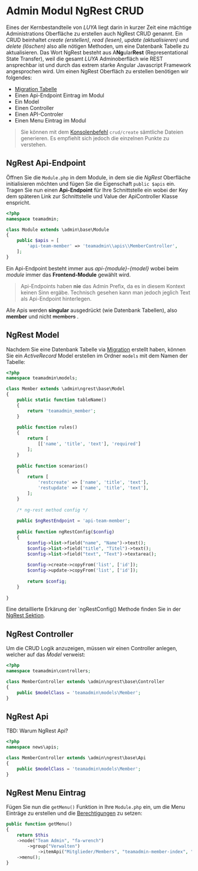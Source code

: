 Admin Modul NgRest CRUD
=======================
Eines der Kernbestandteile von *LUYA* liegt darin in kurzer Zeit eine mächtige Administrations Oberfläche zu erstellen auch NgRest CRUD genannt. Ein CRUD beinhaltet *create (erstellen)*, *read (lesen)*, *update (aktualisieren)* und *delete (löschen)* also alle nötigen Methoden, um eine Datenbank Tabelle zu aktualisieren. Das Wort NgRest besteht aus A**Ng**ular**Rest** (Representational State Transfer), weil die gesamt *LUYA* Adminoberfläch wie REST ansprechbar ist und durch das extrem starke Angular Javascript Framework angesprochen wird. Um einen NgRest Oberfläch zu erstellen benötigen wir folgendes:

+ [Migration Tabelle](luya-console.md#migration)
+ Einen Api-Endpoint Eintrag im Modul
+ Ein Model
+ Einen Controller
+ Einen API-Controler
+ Einen Menu Eintrag im Modul

> Sie können mit dem [Konsolenbefehl](luya-console.md) `crud/create` sämtliche Dateien generieren. Es empfiehlt sich jedoch die einzelnen Punkte zu verstehen.

NgRest Api-Endpoint
-----------------
Öffnen Sie die `Module.php` in dem Module, in dem sie die *NgRest* Oberfläche initialisieren möchten und fügen Sie die Eigenschaft `public $apis` ein. Tragen Sie nun einen **Api-Endpoint** für Ihre Schnittstelle ein wobei der Key dem späteren Link zur Schnittstelle und Value der ApiController Klasse enspricht.  

```php
<?php
namespace teamadmin;

class Module extends \admin\base\Module
{
    public $apis = [
        'api-team-member' => 'teamadmin\\apis\\MemberController',
    ];
}
```

Ein Api-Endpoint besteht immer aus *api-{module}-{model}* wobei beim *module* immer das **Frontend-Module** gewählt wird.

> Api-Endpoints haben **nie** das Admin Prefix, da es in diesem Kontext keinen Sinn ergäbe. Technisch gesehen kann man jedoch jeglich Text als Api-Endpoint hinterlegen.

Alle Apis werden **singular** ausgedrückt (wie Datenbank Tabellen), also **member** und nicht  ~~members~~ .

NgRest Model
-----------------
Nachdem Sie eine Datenbank Tabelle via [Migration](luya-console.md) erstellt haben, können Sie ein *ActiveRecord* Model erstellen im Ordner `models` mit dem Namen der Tabelle:

```php
<?php
namespace teamadmin\models;

class Member extends \admin\ngrest\base\Model
{
    public static function tableName()
    {
        return 'teamadmin_member';
    }
    
    public function rules()
    {
        return [
            [['name', 'title', 'text'], 'required']
        ];
    }
    
    public function scenarios()
    {
        return [
            'restcreate' => ['name', 'title', 'text'],
            'restupdate' => ['name', 'title', 'text'],
        ];
    }
    
    /* ng-rest method config */
    
    public $ngRestEndpoint = 'api-team-member';
    
    public function ngRestConfig($config) 
    {
        $config->list->field("name", "Name")->text();
        $config->list->field("title", "Titel")->text();
        $config->list->field("text", "Text")->textarea();
        
        $config->create->copyFrom('list', ['id']);
        $config->update->copyFrom('list', ['id']);
        
        return $config;
    }
    
}
```

Eine detaillierte Erkärung der `ngRestConfig() Methode finden Sie in der [NgRest Sektion](ngrest.md).

NgRest Controller
-----------------
Um die CRUD Logik anzuzeigen, müssen wir einen Controller anlegen, welcher auf das *Model* verweist:

```php
<?php
namespace teamadmin\controllers;

class MemberController extends \admin\ngrest\base\Controller
{
    public $modelClass = 'teamadmin\models\Member';
}
```

NgRest Api
----------
TBD: Warum NgRest Api?

```php
<?php
namespace news\apis;

class MemberController extends \admin\ngrest\base\Api
{
    public $modelClass = 'teamadmin\models\Member';
}

```

NgRest Menu Eintrag
--------------------
Fügen Sie nun die `getMenu()` Funktion in Ihre `Module.php` ein, um die Menu Einträge zu erstellen und die 
[Berechtigungen](app-admin-module-permission.md) zu setzen:

```php
public function getMenu()
{
    return $this
    ->node("Team Admin", "fa-wrench")
        ->group("Verwalten")
            ->itemApi("Mitglieder/Members", "teamadmin-member-index", "fa-ils", "api-teamadmin-member")
    ->menu();
}
```
